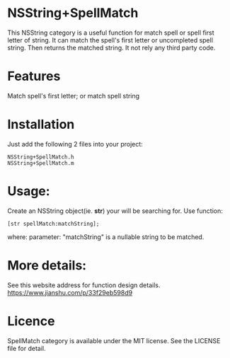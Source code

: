 # NSString+SpellMatch
This NSString category is a useful function for match spell or spell first letter of string.
It can match the spell's first letter or uncompleted spell string. Then returns the matched string.
It not rely any third party code.

# Features
Match spell's first letter; or match spell string
# Installation
Just add the following 2 files into your project:

    NSString+SpellMatch.h
    NSString+SpellMatch.m

# Usage:
Create an NSString object(ie. **str**) your will be searching for.
Use function:

    [str spellMatch:matchString];

where:
parameter: "matchString" is a nullable string to be matched.

# More details:
See this website address for function design details.
https://www.jianshu.com/p/33f29eb598d9

# Licence
SpellMatch category is available under the MIT license. See the LICENSE file for detail.
